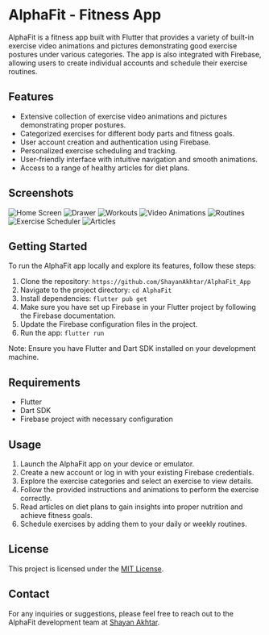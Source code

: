 # AlphaFit - Fitness App

AlphaFit is a fitness app built with Flutter that provides a variety of built-in exercise video animations and pictures demonstrating good exercise postures under various categories. The app is also integrated with Firebase, allowing users to create individual accounts and schedule their exercise routines.

## Features

- Extensive collection of exercise video animations and pictures demonstrating proper postures.
- Categorized exercises for different body parts and fitness goals.
- User account creation and authentication using Firebase.
- Personalized exercise scheduling and tracking.
- User-friendly interface with intuitive navigation and smooth animations.
- Access to a range of healthy articles for diet plans.

## Screenshots

![Home Screen](https://github.com/ShayanAkhtar/AlphaFit_App/blob/main/ScreenShots/homepage.jpg)
![Drawer](https://github.com/ShayanAkhtar/AlphaFit_App/blob/main/ScreenShots/Drawer.jpg)
![Workouts](https://github.com/ShayanAkhtar/AlphaFit_App/blob/main/ScreenShots/Workout%20Selection.jpg)
![Video Animations](https://github.com/ShayanAkhtar/AlphaFit_App/blob/main/ScreenShots/Video_Animation.jpg)
![Routines](https://github.com/ShayanAkhtar/AlphaFit_App/blob/main/ScreenShots/Routines.jpg)
![Exercise Scheduler](https://github.com/ShayanAkhtar/AlphaFit_App/blob/main/ScreenShots/Schedule.jpg)
![Articles](https://github.com/ShayanAkhtar/AlphaFit_App/blob/main/ScreenShots/Articles.jpg)

## Getting Started

To run the AlphaFit app locally and explore its features, follow these steps:

1. Clone the repository: `https://github.com/ShayanAkhtar/AlphaFit_App`
2. Navigate to the project directory: `cd AlphaFit`
3. Install dependencies: `flutter pub get`
4. Make sure you have set up Firebase in your Flutter project by following the Firebase documentation.
5. Update the Firebase configuration files in the project.
6. Run the app: `flutter run`

Note: Ensure you have Flutter and Dart SDK installed on your development machine.

## Requirements

- Flutter
- Dart SDK
- Firebase project with necessary configuration

## Usage

1. Launch the AlphaFit app on your device or emulator.
2. Create a new account or log in with your existing Firebase credentials.
3. Explore the exercise categories and select an exercise to view details.
4. Follow the provided instructions and animations to perform the exercise correctly.
5. Read articles on diet plans to gain insights into proper nutrition and achieve fitness goals.
6. Schedule exercises by adding them to your daily or weekly routines.


## License

This project is licensed under the [MIT License](LICENSE).

## Contact

For any inquiries or suggestions, please feel free to reach out to the AlphaFit development team at [Shayan Akhtar](mailto:shayantanoli38@gmail.com).
